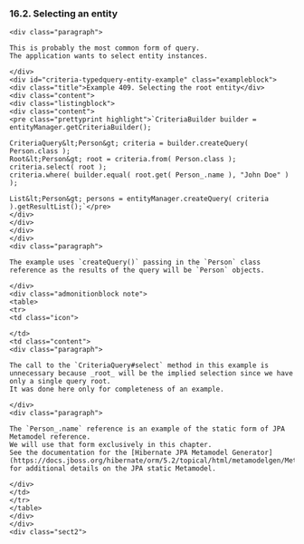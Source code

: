   ### 16.2. Selecting an entity

    <div class="paragraph">

    This is probably the most common form of query.
    The application wants to select entity instances.

    </div>
    <div id="criteria-typedquery-entity-example" class="exampleblock">
    <div class="title">Example 409. Selecting the root entity</div>
    <div class="content">
    <div class="listingblock">
    <div class="content">
    <pre class="prettyprint highlight">`CriteriaBuilder builder = entityManager.getCriteriaBuilder();

    CriteriaQuery&lt;Person&gt; criteria = builder.createQuery( Person.class );
    Root&lt;Person&gt; root = criteria.from( Person.class );
    criteria.select( root );
    criteria.where( builder.equal( root.get( Person_.name ), "John Doe" ) );

    List&lt;Person&gt; persons = entityManager.createQuery( criteria ).getResultList();`</pre>
    </div>
    </div>
    </div>
    </div>
    <div class="paragraph">

    The example uses `createQuery()` passing in the `Person` class reference as the results of the query will be `Person` objects.

    </div>
    <div class="admonitionblock note">
    <table>
    <tr>
    <td class="icon">

    </td>
    <td class="content">
    <div class="paragraph">

    The call to the `CriteriaQuery#select` method in this example is unnecessary because _root_ will be the implied selection since we have only a single query root.
    It was done here only for completeness of an example.

    </div>
    <div class="paragraph">

    The `Person_.name` reference is an example of the static form of JPA Metamodel reference.
    We will use that form exclusively in this chapter.
    See the documentation for the [Hibernate JPA Metamodel Generator](https://docs.jboss.org/hibernate/orm/5.2/topical/html/metamodelgen/MetamodelGenerator.html) for additional details on the JPA static Metamodel.

    </div>
    </td>
    </tr>
    </table>
    </div>
    </div>
    <div class="sect2">